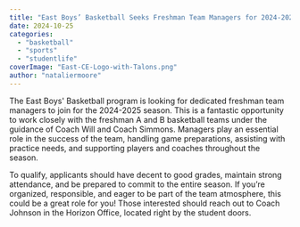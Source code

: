 ```yaml
---
title: "East Boys’ Basketball Seeks Freshman Team Managers for 2024-2025 Season"
date: 2024-10-25
categories: 
  - "basketball"
  - "sports"
  - "studentlife"
coverImage: "East-CE-Logo-with-Talons.png"
author: "nataliermoore"
---
```


The East Boys' Basketball program is looking for dedicated freshman team managers to join for the 2024-2025 season. This is a fantastic opportunity to work closely with the freshman A and B basketball teams under the guidance of Coach Will and Coach Simmons. Managers play an essential role in the success of the team, handling game preparations, assisting with practice needs, and supporting players and coaches throughout the season.

To qualify, applicants should have decent to good grades, maintain strong attendance, and be prepared to commit to the entire season. If you’re organized, responsible, and eager to be part of the team atmosphere, this could be a great role for you! Those interested should reach out to Coach Johnson in the Horizon Office, located right by the student doors.

